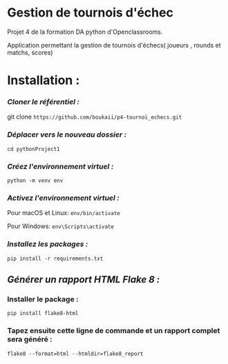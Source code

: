 # Gestion de tournois d'échec
Projet 4 de la formation DA python d'Openclassrooms.

Application permettant la gestion de tournois d'échecs( joueurs , rounds et matchs, scores) 



# Installation :

### **_Cloner le référentiel :_**
git clone `https://github.com/boukaii/p4-tournoi_echecs.git`

###  **_Déplacer vers le nouveau dossier :_**
`cd pythonProject1`

### **_Créez l'environnement virtuel :_**
`python -m venv env`

### _**Activez l'environnement virtuel :**_
Pour macOS et Linux: `env/bin/activate`

Pour Windows: `env\Scripts\activate`

### **_Installez les packages :_**
`pip install -r requirements.txt`

## **_Générer un rapport HTML Flake 8 :_**

### Installer le package :

`pip install flake8-html`

### Tapez ensuite cette ligne de commande et un rapport complet sera généré :

`flake8 --format=html --htmldir=flake8_report`